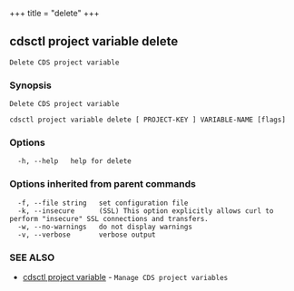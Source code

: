 +++
title = "delete"
+++
## cdsctl project variable delete

`Delete CDS project variable`

### Synopsis

`Delete CDS project variable`

```
cdsctl project variable delete [ PROJECT-KEY ] VARIABLE-NAME [flags]
```

### Options

```
  -h, --help   help for delete
```

### Options inherited from parent commands

```
  -f, --file string   set configuration file
  -k, --insecure      (SSL) This option explicitly allows curl to perform "insecure" SSL connections and transfers.
  -w, --no-warnings   do not display warnings
  -v, --verbose       verbose output
```

### SEE ALSO

* [cdsctl project variable](/manual/components/cdsctl/project/variable/)	 - `Manage CDS project variables`

